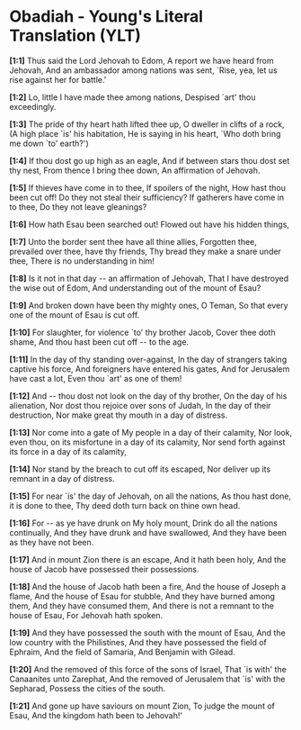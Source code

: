 # Obadiah - Young's Literal Translation (YLT)

**[1:1]** Thus said the Lord Jehovah to Edom, A report we have heard from Jehovah, And an ambassador among nations was sent, \`Rise, yea, let us rise against her for battle.'

**[1:2]** Lo, little I have made thee among nations, Despised \`art' thou exceedingly.

**[1:3]** The pride of thy heart hath lifted thee up, O dweller in clifts of a rock, (A high place \`is' his habitation, He is saying in his heart, \`Who doth bring me down \`to' earth?')

**[1:4]** If thou dost go up high as an eagle, And if between stars thou dost set thy nest, From thence I bring thee down, An affirmation of Jehovah.

**[1:5]** If thieves have come in to thee, If spoilers of the night, How hast thou been cut off! Do they not steal their sufficiency? If gatherers have come in to thee, Do they not leave gleanings?

**[1:6]** How hath Esau been searched out! Flowed out have his hidden things,

**[1:7]** Unto the border sent thee have all thine allies, Forgotten thee, prevailed over thee, have thy friends, Thy bread they make a snare under thee, There is no understanding in him!

**[1:8]** Is it not in that day -- an affirmation of Jehovah, That I have destroyed the wise out of Edom, And understanding out of the mount of Esau?

**[1:9]** And broken down have been thy mighty ones, O Teman, So that every one of the mount of Esau is cut off.

**[1:10]** For slaughter, for violence \`to' thy brother Jacob, Cover thee doth shame, And thou hast been cut off -- to the age.

**[1:11]** In the day of thy standing over-against, In the day of strangers taking captive his force, And foreigners have entered his gates, And for Jerusalem have cast a lot, Even thou \`art' as one of them!

**[1:12]** And -- thou dost not look on the day of thy brother, On the day of his alienation, Nor dost thou rejoice over sons of Judah, In the day of their destruction, Nor make great thy mouth in a day of distress.

**[1:13]** Nor come into a gate of My people in a day of their calamity, Nor look, even thou, on its misfortune in a day of its calamity, Nor send forth against its force in a day of its calamity,

**[1:14]** Nor stand by the breach to cut off its escaped, Nor deliver up its remnant in a day of distress.

**[1:15]** For near \`is' the day of Jehovah, on all the nations, As thou hast done, it is done to thee, Thy deed doth turn back on thine own head.

**[1:16]** For -- as ye have drunk on My holy mount, Drink do all the nations continually, And they have drunk and have swallowed, And they have been as they have not been.

**[1:17]** And in mount Zion there is an escape, And it hath been holy, And the house of Jacob have possessed their possessions.

**[1:18]** And the house of Jacob hath been a fire, And the house of Joseph a flame, And the house of Esau for stubble, And they have burned among them, And they have consumed them, And there is not a remnant to the house of Esau, For Jehovah hath spoken.

**[1:19]** And they have possessed the south with the mount of Esau, And the low country with the Philistines, And they have possessed the field of Ephraim, And the field of Samaria, And Benjamin with Gilead.

**[1:20]** And the removed of this force of the sons of Israel, That \`is with' the Canaanites unto Zarephat, And the removed of Jerusalem that \`is' with the Sepharad, Possess the cities of the south.

**[1:21]** And gone up have saviours on mount Zion, To judge the mount of Esau, And the kingdom hath been to Jehovah!'
